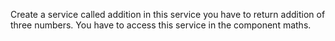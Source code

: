 Create a service called addition in this service you have to return addition of three numbers. You have to access this service in the component maths.